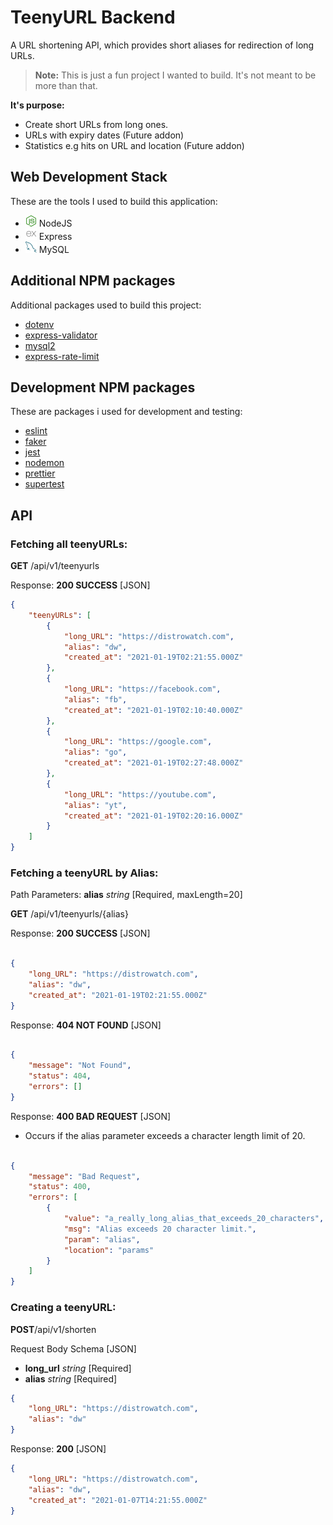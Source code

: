 # TeenyURL Backend

A URL shortening API, which provides short aliases for redirection of long URLs.

> **Note:** This is just a fun project I wanted to build. It's not meant to be more than that.

**It's purpose:**

* Create short URLs from long ones.
* URLs with expiry dates (Future addon)
* Statistics e.g hits on URL and location (Future addon)  

## Web Development Stack
These are the tools I used to build this application:

* ![](readme_images/nodejs.png) NodeJS
* ![](readme_images/express.png) Express
* ![](readme_images/mysql.png) MySQL  

## Additional NPM packages
Additional packages used to build this project:

* [dotenv](https://www.npmjs.com/package/dotenv)
* [express-validator](https://www.npmjs.com/package/express-validator)
* [mysql2](https://www.npmjs.com/package/mysql2)
* [express-rate-limit](https://www.npmjs.com/package/express-rate-limit)

## Development NPM packages
These are packages i used for development and testing:

* [eslint](https://www.npmjs.com/package/eslint)
* [faker](https://www.npmjs.com/package/faker)
* [jest](https://www.npmjs.com/package/jest)
* [nodemon](https://www.npmjs.com/package/nodemon)
* [prettier](https://www.npmjs.com/package/prettier)
* [supertest](https://www.npmjs.com/package/supertest)  

## API
### Fetching all teenyURLs:

**GET** /api/v1/teenyurls

Response: **200 SUCCESS** [JSON]

```json
{
    "teenyURLs": [
        {
            "long_URL": "https://distrowatch.com",
            "alias": "dw",
            "created_at": "2021-01-19T02:21:55.000Z"
        },
        {
            "long_URL": "https://facebook.com",
            "alias": "fb",
            "created_at": "2021-01-19T02:10:40.000Z"
        },
        {
            "long_URL": "https://google.com",
            "alias": "go",
            "created_at": "2021-01-19T02:27:48.000Z"
        },
        {
            "long_URL": "https://youtube.com",
            "alias": "yt",
            "created_at": "2021-01-19T02:20:16.000Z"
        }
    ]
}
```

### Fetching a teenyURL by Alias:

Path Parameters:  **alias** *string* [Required, maxLength=20]  

**GET** /api/v1/teenyurls/{alias}

Response: **200 SUCCESS** [JSON]

```json

{
    "long_URL": "https://distrowatch.com",
    "alias": "dw",
    "created_at": "2021-01-19T02:21:55.000Z"
}
```

Response: **404 NOT FOUND** [JSON]

```json

{
    "message": "Not Found",
    "status": 404,
    "errors": []
}
```

Response: **400 BAD REQUEST** [JSON]

* Occurs if the alias parameter exceeds a character length limit of 20.

```json

{
    "message": "Bad Request",
    "status": 400,
    "errors": [
        {
            "value": "a_really_long_alias_that_exceeds_20_characters",
            "msg": "Alias exceeds 20 character limit.",
            "param": "alias",
            "location": "params"
        }
    ]
}
```
### Creating a teenyURL:  

**POST**/api/v1/shorten

Request Body Schema [JSON]

* **long_url** *string* [Required]
* **alias** *string* [Required]

```json
{
    "long_URL": "https://distrowatch.com",
    "alias": "dw"
}
```

Response: **200** [JSON]

```json
{
    "long_URL": "https://distrowatch.com",
    "alias": "dw",
    "created_at": "2021-01-07T14:21:55.000Z"
}                            
``` 
